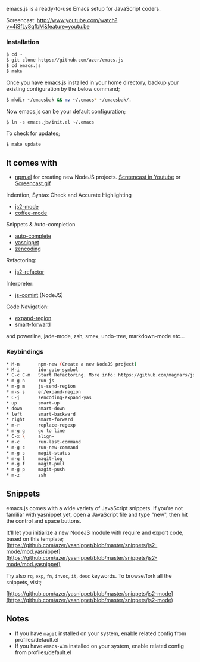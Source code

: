 emacs.js is a ready-to-use Emacs setup for JavaScript coders. 

Screencast: http://www.youtube.com/watch?v=4iSfLy8qfbM&feature=youtu.be

### Installation

```bash
$ cd ~
$ git clone https://github.com/azer/emacs.js
$ cd emacs.js
$ make
```

Once you have emacs.js installed in your home directory, backup your existing configuration by the below command;

```bash
$ mkdir ~/emacsbak && mv ~/.emacs* ~/emacsbak/.
```

Now emacs.js can be your default configuration;

```
$ ln -s emacs.js/init.el ~/.emacs
```

To check for updates;

```bash
$ make update
```

## It comes with

* [npm.el](http://github.com/azer/npm.el) for creating new NodeJS projects. [Screencast in Youtube](http://www.youtube.com/watch?v=ZmKHOaSpaJk) or [Screencast.gif](https://dl.dropbox.com/s/jnuo3m5w5x0q8vw/npmel.gif)

Indention, Syntax Check and Accurate Highlighting

* [js2-mode](https://github.com/mooz/js2-mode)
* [coffee-mode](https://github.com/defunkt/coffee-mode)

Snippets & Auto-completion

* [auto-complete](https://github.com/auto-complete/auto-complete)
* [yasnippet](https://github.com/capitaomorte/yasnippet)
* [zencoding](https://github.com/rooney/zencoding.git)

Refactoring:

* [js2-refactor](https://github.com/magnars/js2-refactor.el)

Interpreter:

* [js-comint](http://js-comint-el.sourceforge.net/) (NodeJS)

Code Navigation:

* [expand-region](https://github.com/magnars/expand-region.el)
* [smart-forward](https://github.com/magnars/smart-forward.el)

and powerline, jade-mode, zsh, smex, undo-tree, markdown-mode etc...

### Keybindings

```bash
* M-n       npm-new (Create a new NodeJS project)
* M-i       ido-goto-symbol
* C-c C-m   Start Refactoring. More info: https://github.com/magnars/js2-refactor.el
* m-g n     run-js
* m-g m     js-send-region
* m-s s     er/expand-region
* C-j       zencoding-expand-yas
* up        smart-up
* down      smart-down
* left      smart-backward
* right     smart-forward
* m-r       replace-regexp
* m-g g     go to line
* C-x \     align=
* m-c       run-last-command
* m-g c     run-new-command
* m-g s     magit-status
* m-g l     magit-log
* m-g f     magit-pull
* m-g p     magit-push
* m-z       zsh
```

## Snippets

emacs.js comes with a wide variety of JavaScript snippets. If you're not familiar with yasnippet yet, open a JavaScript file
and type "new", then hit the control and space buttons. 

It'll let you initialize a new NodeJS module with require and export code, based on this template; [https://github.com/azer/yasnippet/blob/master/snippets/js2-mode/mod.yasnippet](https://github.com/azer/yasnippet/blob/master/snippets/js2-mode/mod.yasnippet)

Try also `rq`, `exp`, `fn`, `invoc`, `it`, `desc` keywords. To browse/fork all the snippets, visit;

[https://github.com/azer/yasnippet/blob/master/snippets/js2-mode](https://github.com/azer/yasnippet/blob/master/snippets/js2-mode)

## Notes

* If you have `magit` installed on your system, enable related config from profiles/default.el
* If you have `emacs-w3m` installed on your system, enable related config from profiles/default.el
